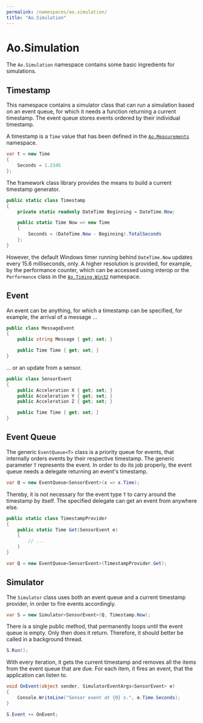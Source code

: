 ```yaml
---
permalink: /namespaces/ao.simulation/
title: "Ao.Simulation"
---
```


# Ao.Simulation

The `Ao.Simulation` namespace contains some basic ingredients for simulations.

## Timestamp

This namespace contains a simulator class that can run a simulation based on an event queue, for which it needs a function returning a current timestamp. The event queue stores events ordered by their individual timestamp.

A timestamp is a `Time` value that has been defined in the [`Ao.Measurements`](ao.measurements.md) namespace. 

```csharp
var t = new Time
{
    Seconds = 1.2345
};
```

The framework class library provides the means to build a current timestamp generator.

```csharp
public static class Timestamp
{
    private static readonly DateTime Beginning = DateTime.Now;

    public static Time Now => new Time
    {
        Seconds = (DateTime.Now - Beginning).TotalSeconds
    };
}
```

However, the default Windows timer running behind `DateTime.Now` updates every 15.6 milliseconds, only. A higher resolution is provided, for example, by the performance counter, which can be accessed using interop or the `Performance` class in the [`Ao.Timing.Win32`](ao.timing.win32.md) namespace.

## Event

An event can be anything, for which a timestamp can be specified, for example, the arrival of a message ...

```csharp
public class MessageEvent
{
    public string Message { get; set; }

    public Time Time { get; set; }
}
```

... or an update from a sensor.

```csharp
public class SensorEvent
{
    public Acceleration X { get; set; }
    public Acceleration Y { get; set; }
    public Acceleration Z { get; set; }

    public Time Time { get; set; }
}
```

## Event Queue

The generic `EventQueue<T>` class is a priority queue for events, that internally orders events by their respective timestamp. The generic parameter `T` represents the event. In order to do its job properly, the event queue needs a delegate returning an event's timestamp.

```csharp
var Q = new EventQueue<SensorEvent>(x => x.Time);
```

Thereby, it is not necessary for the event type `T` to carry around the timestamp by itself. The specified delegate can get an event from anywhere else.

```csharp
public static class TimestampProvider
{
    public static Time Get(SensorEvent e)
    {
        // ...
    }
}
```

```csharp
var Q = new EventQueue<SensorEvent>(TimestampProvider.Get);
```

## Simulator

The `Simulator` class uses both an event queue and a current timestamp provider, in order to fire events accordingly.

```csharp
var S = new Simulator<SensorEvent>(Q, Timestamp.Now);
```

There is a single public method, that permanently loops until the event queue is empty. Only then does it return. Therefore, it should better be called in a background thread.

```csharp
S.Run();
```

With every iteration, it gets the current timestamp and removes all the items from the event queue that are due. For each item, it fires an event, that the application can listen to.

```csharp
void OnEvent(object sender, SimulatorEventArgs<SensorEvent> e)
{
    Console.WriteLine("Sensor event at {0} s.", e.Time.Seconds);
}
```

```csharp
S.Event += OnEvent;
```
